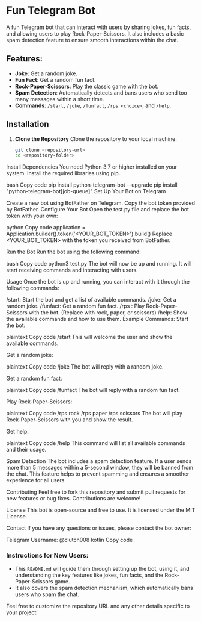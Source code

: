 # Fun Telegram Bot

A fun Telegram bot that can interact with users by sharing jokes, fun facts, and allowing users to play Rock-Paper-Scissors. It also includes a basic spam detection feature to ensure smooth interactions within the chat.

## Features:
- **Joke**: Get a random joke.
- **Fun Fact**: Get a random fun fact.
- **Rock-Paper-Scissors**: Play the classic game with the bot.
- **Spam Detection**: Automatically detects and bans users who send too many messages within a short time.
- **Commands**: `/start`, `/joke`, `/funfact`, `/rps <choice>`, and `/help`.

## Installation

1. **Clone the Repository**
   Clone the repository to your local machine.

   ```bash
   git clone <repository-url>
   cd <repository-folder>
Install Dependencies You need Python 3.7 or higher installed on your system. Install the required libraries using pip.

bash
Copy code
pip install python-telegram-bot --upgrade
pip install "python-telegram-bot[job-queue]"
Set Up Your Bot on Telegram

Create a new bot using BotFather on Telegram.
Copy the bot token provided by BotFather.
Configure Your Bot Open the test.py file and replace the bot token with your own:

python
Copy code
application = Application.builder().token('<YOUR_BOT_TOKEN>').build()
Replace <YOUR_BOT_TOKEN> with the token you received from BotFather.

Run the Bot Run the bot using the following command:

bash
Copy code
python3 test.py
The bot will now be up and running. It will start receiving commands and interacting with users.

Usage
Once the bot is up and running, you can interact with it through the following commands:

/start: Start the bot and get a list of available commands.
/joke: Get a random joke.
/funfact: Get a random fun fact.
/rps <choice>: Play Rock-Paper-Scissors with the bot. (Replace <choice> with rock, paper, or scissors)
/help: Show the available commands and how to use them.
Example Commands:
Start the bot:

plaintext
Copy code
/start
This will welcome the user and show the available commands.

Get a random joke:

plaintext
Copy code
/joke
The bot will reply with a random joke.

Get a random fun fact:

plaintext
Copy code
/funfact
The bot will reply with a random fun fact.

Play Rock-Paper-Scissors:

plaintext
Copy code
/rps rock
/rps paper
/rps scissors
The bot will play Rock-Paper-Scissors with you and show the result.

Get help:

plaintext
Copy code
/help
This command will list all available commands and their usage.

Spam Detection
The bot includes a spam detection feature. If a user sends more than 5 messages within a 5-second window, they will be banned from the chat. This feature helps to prevent spamming and ensures a smoother experience for all users.

Contributing
Feel free to fork this repository and submit pull requests for new features or bug fixes. Contributions are welcome!

License
This bot is open-source and free to use. It is licensed under the MIT License.

Contact
If you have any questions or issues, please contact the bot owner:

Telegram Username: @clutch008
kotlin
Copy code

### Instructions for New Users:
- This `README.md` will guide them through setting up the bot, using it, and understanding the key features like jokes, fun facts, and the Rock-Paper-Scissors game.
- It also covers the spam detection mechanism, which automatically bans users who spam the chat.

Feel free to customize the repository URL and any other details specific to your project!
